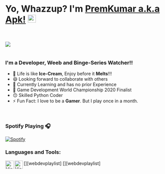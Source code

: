 # Yo, Whazzup? I'm [PremKumar a.k.a Apk!](https://github.com/PremApk) <img src="https://github.com/PremApk/PremApk/blob/main/imgs/Hi.gif" width="25px">
<br><br>
![](https://github.com/PremApk/PremApk/blob/main/header_.png)
<br><br>
### I'm a Developer, Weeb and Binge-Series Watcher!!

- :icecream: Life is like **Ice-Cream**, Enjoy before it **Melts**!!!
- 😄 Looking forward to collaborate with others
- 🌱 Currently Learning and has no prior Experience
- 🥇 Game Development World Championship 2020 Finalist
- :upside_down_face: Skilled Python Coder
- ⚡ Fun Fact: I love to be a **Gamer**. But I play once in a month.
<br>

### Spotify Playing 🎧
[![Spotify](https://novatorem-seven-azure.vercel.app/api/spotify)](https://open.spotify.com/user/31i6kun2dwsyhtfrs3dtexobf5vy)
<br>
### Languages and Tools:
[<img align="left" alt="Visual Studio Code" width="26px" src="https://github.com/PremApk/PremApk/blob/main/imgs/python-5.svg" />][webdevplaylist]
[<img align="left" alt="Visual Studio Code" width="26px" src="https://github.com/PremApk/PremApk/blob/main/imgs/c.svg" />][webdevplaylist]
